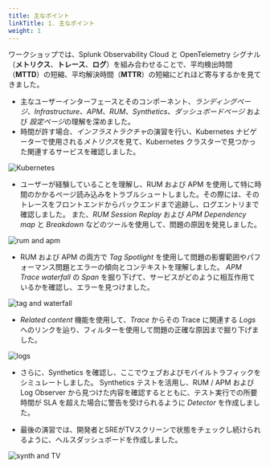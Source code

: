 ```yaml
---
title: 主なポイント
linkTitle: 1. 主なポイント
weight: 1
---
```


ワークショップでは、Splunk Observability Cloud と OpenTelemetry シグナル（**メトリクス**、**トレース**、**ログ**）を組み合わせることで、平均検出時間（**MTTD**）の短縮、平均解決時間（**MTTR**）の短縮にどれほど寄与するかを見てきました。

* 主なユーザーインターフェースとそのコンポーネント、*ランディングページ、Infrastructure、APM、RUM、Synthetics、ダッシュボードページ* および *設定ページ*の理解を深めました。
* 時間が許す場合、*インフラストラクチャ*の演習を行い、Kubernetes ナビゲーターで使用される*メトリクス*を見て、Kubernetes クラスターで見つかった関連するサービスを確認しました。

![Kubernetes](../images/infra.png)

* ユーザーが経験していることを理解し、RUM および APM を使用して特に時間のかかるページ読み込みをトラブルシュートしました。その際には、そのトレースをフロントエンドからバックエンドまで追跡し、ログエントリまで確認しました。
  また、*RUM Session Replay* および *APM Dependency map* と *Breakdown* などのツールを使用して、問題の原因を発見しました。

![rum and apm](../images/rum-apm.png)

* RUM および APM の両方で *Tag Spotlight* を使用して問題の影響範囲やパフォーマンス問題とエラーの傾向とコンテキストを理解しました。 *APM Trace waterfall* の *Span* を掘り下げて、サービスがどのように相互作用ているかを確認し、エラーを見つけました。

![tag and waterfall](../images/tag-spotlight-waterfall.png)

* *Related content* 機能を使用して、*Trace* からその Trace に関連する *Logs* へのリンクを辿り、フィルターを使用して問題の正確な原因まで掘り下げました。

![logs](../images/log.png)

* さらに、Synthetics を確認し、ここでウェブおよびモバイルトラフィックをシミュレートしました。 Synthetics テストを活用し、RUM / APM および Log Observer から見つけた内容を確認するとともに、テスト実行での所要時間が SLA を超えた場合に警告を受けられるように *Detector* を作成しました。

* 最後の演習では、開発者とSREがTVスクリーンで状態をチェックし続けられるように、ヘルスダッシュボードを作成しました。

![synth and TV](../images/synth-tv.png)
